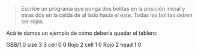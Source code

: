 > Escribe un programa que ponga dos bolitas en la posición inicial y otras dos en la celda de al lado hacia el este. Todas las bolitas deben ser rojas.

Acá te damos un ejemplo de cómo debería quedar el tablero:

<gs-board> 
  GBB/1.0 
  size 3 3 
  cell 0 0 Rojo 2 
  cell 1 0 Rojo 2 
  head 1 0 
</gs-board>